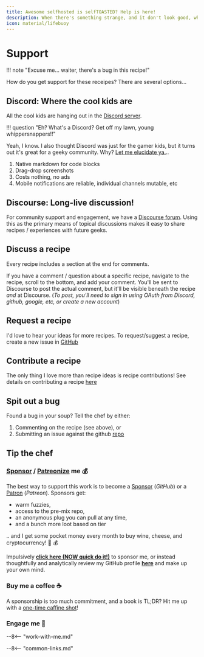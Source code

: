 ```yaml
---
title: Awesome selfhosted is selfTOASTED? Help is here!
description: When there's something strange, and it don't look good, who you gonna call? Discord / forum / one-on-on support, that's who!
icon: material/lifebuoy
---
```

# Support

!!! note "Excuse me... waiter, there's a bug in this recipe!"

How do you get support for these receipes? There are several options...

## Discord: Where the cool kids are

All the cool kids are hanging out in the [Discord server](/community/discord/).

!!! question "Eh? What's a Discord? Get off my lawn, young whippersnappers!!"

Yeah, I know. I also thought Discord was just for the gamer kids, but it turns out it's great for a geeky community. Why? [Let me elucidate ya.][2]..

1. Native markdown for code blocks
2. Drag-drop screenshots
3. Costs nothing, no ads
4. Mobile notifications are reliable, individual channels mutable, etc

## Discourse: Long-live discussion!

For community support and engagement, we have a [Discourse forum][3]. Using this as the primary means of topical discussions makes it easy to share recipes / experiences with future geeks.

## Discuss a recipe

Every recipe includes a section at the end for comments.

If you have a comment / question about a specific recipe, navigate to the recipe, scroll to the bottom, and add your comment. You'll be sent to Discourse to post the actual comment, but it'll be visible beneath the recipe _and_ at Discourse. (_To post, you'll need to sign in using OAuth from Discord, github, google, etc, or create a new account_)

## Request a recipe

I'd love to hear your ideas for more recipes. To request/suggest a recipe, create a new issue in [GitHub](/community/github)

## Contribute a recipe

The only thing I love more than recipe ideas is recipe contributions! See details on contributing a recipe [here](/community/contribute/)

## Spit out a bug

Found a bug in your soup? Tell the chef by either:

1. Commenting on the recipe (see above), or
2. Submitting an issue against the github [repo][6]

## Tip the chef

### [Sponsor][7] / [Patreonize][8] me 💰

The best way to support this work is to become a [Sponsor][11] (_GitHub_) or a [Patron][10] (_Patreon_). Sponsors get:

* warm fuzzies,
* access to the pre-mix repo,
* an anonymous plug you can pull at any time,
* and a bunch more loot based on tier

.. and I get some pocket money every month to buy wine, cheese, and cryptocurrency! 🍷 💰

Impulsively **[click here (NOW quick do it!)][11]** to sponsor me, or instead thoughtfully and analytically review my GitHub profile **[here][12]** and make up your own mind.

### Buy me a coffee ☕️

A sponsorship is too much commitment, and a book is TL;DR? Hit me up with a [one-time caffine shot](https://www.buymeacoffee.com/funkypenguin)!

### Engage me 🏢

--8<-- "work-with-me.md"

[1]: http://chat.funkypenguin.co.nz
[2]: https://www.youtube.com/watch?v=1qHoSWxVqtE
[3]: https://forum.funkypenguin.co.nz/
[5]: https://forum.funkypenguin.co.nz/
[6]: https://github.com/funkypenguin/geek-cookbook/issues
[7]: https://github.com/sponsors/funkypenguin
[8]: https://www.patreon.com/funkypenguin
[10]: https://www.patreon.com/bePatron?u=6982506
[11]: https://github.com/sponsors/funkypenguin
[12]: https://github.com/funkypenguin
[13]: https://www.youracclaim.com/badges/a0c4a196-55ab-4472-b46b-b610b44dc00f/public_url
[14]: https://www.funkypenguin.co.nz

--8<-- "common-links.md"
